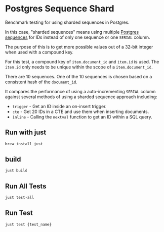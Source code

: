 # Postgres Sequence Shard

Benchmark testing for using sharded sequences in Postgres.

In this case, "sharded sequences" means using multiple
[Postgres sequences](https://www.postgresql.org/docs/current/sql-createsequence.html)
for IDs instead of only one sequence or one `SERIAL` column.

The purpose of this is to get more possible values out of a 32-bit
integer when used with a compound key.

For this test, a compound key of `item.document_id` and `item.id` is used.
The `item.id` only needs to be unique within the scope of a 
`item.document_id`.

There are 10 sequences. One of the 10 sequences is chosen based on a 
consistent hash of the `document_id`.

It compares the performance of using a auto-incrementing `SERIAL` 
column against several methods of using a sharded sequence approach 
including:

- `trigger` - Get an ID inside an on-insert trigger.
- `cte` - Get 20 IDs in a CTE and use them when inserting documents.
- `inline` - Calling the `nextval` function to get an ID within a SQL query.

## Run with just

```sh
brew install just
```

## build

```sh
just build
```

## Run All Tests

```sh
just test-all
```

## Run Test

```sh
just test {test_name}
```


